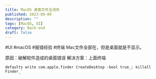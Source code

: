 ```yaml
---
title: MacOS 桌面文件全消失
published: 2023-09-09
description: ""
tags: [MacOS, UI]
category: Back-end
draft: false
---
```

#UI #macOS #报错经验 #终端 
Mac文件全部在，但是桌面就是不显示。


原因：破解软件造成的桌面错误
解决方案：上面终端

```terminal
defaults write com.apple.finder CreateDesktop -bool true_; killall Finder_`
```

